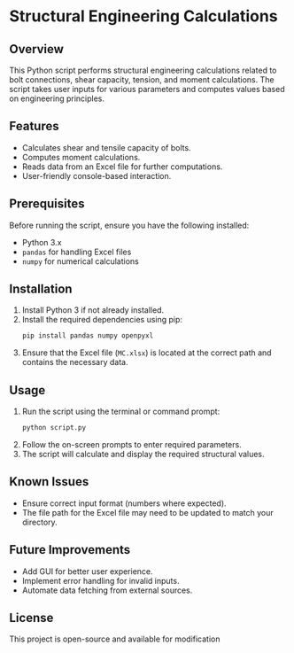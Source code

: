 # Structural Engineering Calculations

## Overview
This Python script performs structural engineering calculations related to bolt connections, shear capacity, tension, and moment calculations. The script takes user inputs for various parameters and computes values based on engineering principles.

## Features
- Calculates shear and tensile capacity of bolts.
- Computes moment calculations.
- Reads data from an Excel file for further computations.
- User-friendly console-based interaction.

## Prerequisites
Before running the script, ensure you have the following installed:
- Python 3.x
- `pandas` for handling Excel files
- `numpy` for numerical calculations

## Installation
1. Install Python 3 if not already installed.
2. Install the required dependencies using pip:
   ```sh
   pip install pandas numpy openpyxl
   ```
3. Ensure that the Excel file (`MC.xlsx`) is located at the correct path and contains the necessary data.

## Usage
1. Run the script using the terminal or command prompt:
   ```sh
   python script.py
   ```
2. Follow the on-screen prompts to enter required parameters.
3. The script will calculate and display the required structural values.

## Known Issues
- Ensure correct input format (numbers where expected).
- The file path for the Excel file may need to be updated to match your directory.

## Future Improvements
- Add GUI for better user experience.
- Implement error handling for invalid inputs.
- Automate data fetching from external sources.

## License
This project is open-source and available for modification 


